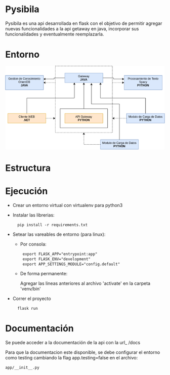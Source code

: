 # Pysibila

Pysibila es una api desarrollada en flask con el objetivo de permitir agregar nuevas funcionalidades a la api getaway en java, incorporar sus funcionalidades y eventualmente reemplazarla.

# Entorno
![alt text](/documentacion/estructura_sibila.png)
# Estructura

# Ejecución 

- Crear un entorno virtual con virtualenv para python3

- Instalar las librerias: 

        pip install -r requirements.txt

- Setear las vareables de entorno (para linux):

    -  Por consola:

            export FLASK_APP="entrypoint:app"
            export FLASK_ENV="development"
            export APP_SETTINGS_MODULE="config.default"

    - De forma permanente: 

         Agregar las lineas anteriores al archivo 'activate' en la carpeta 'venv/bin'

- Correr el proyecto

        flask run


# Documentación
Se puede acceder a la documentación de la api con la url_ /docs

Para que la documentacion este disponible, se debe configurar el entorno
como testing cambiando la flag app.testing=false en el archivo:

    app/__init__.py
